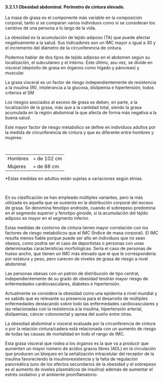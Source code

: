 #### 3.2.1.1 Obesidad abdominal. Perímetro de cintura elevado.

La masa de grasa es el componente más variable en la composición corporal, tanto si se comparan varios individuos como si se consideran los cambios de una persona a lo largo de la vida. 

La obesidad es la acumulación de tejido adiposo (TA) que puede afectar negativamente a la salud. Sus indicadores son un IMC mayor o igual a 30 y el incremento del diámetro de la circunferencia de cintura. 

Podemos hablar de dos tipos de tejido adiposo en el abdomen según su localización, el subcutáneo y el interno. Este último, asu vez, se divide en visceral (depósito de grasa en órganos como hígado y páncreas) y muscular. 

La grasa visceral es un factor de riesgo independientemente de resistencia a la insulina (RI), intolerancia a la glucosa, dislipemia e hipertensión, todos criterios el SM 

Los riesgos asociados al exceso de grasa se deben, en parte, a la localización de la grasa, más que a la cantidad total, siendo la grasa acumulada en la región abdominal la que afecta de forma más negativa a la buena salud. 

Este mayor factor de riesgo metabólico se define en individuos adultos por la medida de circunferencia de cintura y que es diferente entre hombres y mujeres:

&nbsp;

|||
|-|-|
| Hombres | `>` de 102 cm |
| Mujeres | `>` de 88 cm |

*Estas medidas en adultos están sujetas a variaciones según etnias. 

&nbsp;

En su clasificación se han empleado múltiples variantes, pero la más utilizada es aquella que se sustenta en la distribución corporal del exceso de grasa. Se denomina fenotipo androide, cuando el sobrepeso predomina en el segmento superior y fenotipo ginoide, si la acumulación del tejido adiposo es mayor en el segmento inferior. 

Estas medidas de contorno de cintura tienen mayor correlación con los factores de riesgo metabólicos que el IMC (Índice de masa corporal).
El IMC resulta menos fiable porque puede ser alto en individuos que no sean obesos, como podría ser el caso de deportistas o personas con unas determinadas características morfológicas. Sería el caso de personas de hueso ancho, que tienen un IMC más elevado que el que le correspondería por estatura y peso, pero carecen de niveles de grasa de riesgo a nivel abdominal. 

Las personas obesas con un patrón de distribución de tipo central, independientemente de su grado de obesidad tendrán mayor riesgo de enfermedades cardiovasculares, diabetes e hipertensión. 

Actualmente se considera la obesidad como una epidemia a nivel mundial y es sabido que es relevante su presencia para el desarrollo de múltiples enfermedades destacando sobre todo las enfermedades cardiovasculares y las relacionadas con la resistencia a la insulina, hipertensión arterial, dislipemias, cáncer colonorectal y apnea del sueño entre otras.

La obesidad abdominal o visceral evaluada por la circunferencia de cintura o por la relación cintura/cadera está relacionada con un aumento de riesgo de todas las causas de mortalidad en todo el rango de IMC. 

Esta grasa visceral que rodea a los órganos es la que va a producir que aumenten un mayor número de ácidos grasos libres (AGL) en la circulación que producen un bloqueo en la señalización intracelular del receptor de la insulina favoreciendo la insulinoresistencia y la falta de regulación pancreática (uno de los efectos secundarios de la obesidad y el sobrepeso es el aumento de niveles plasmáticos de insulina) además de aumentar el estrés oxidativo y el ambiente proinflamatorio. 
